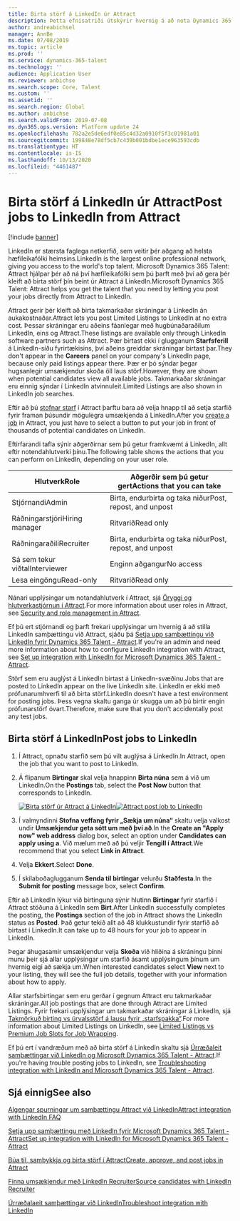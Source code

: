```yaml
---
title: Birta störf á LinkedIn úr Attract
description: Þetta efnisatriði útskýrir hvernig á að nota Dynamics 365 Talent - Attract til að birta störf á LinkedIn.
author: andreabichsel
manager: AnnBe
ms.date: 07/08/2019
ms.topic: article
ms.prod: ''
ms.service: dynamics-365-talent
ms.technology: ''
audience: Application User
ms.reviewer: anbichse
ms.search.scope: Core, Talent
ms.custom: ''
ms.assetid: ''
ms.search.region: Global
ms.author: anbichse
ms.search.validFrom: 2019-07-08
ms.dyn365.ops.version: Platform update 24
ms.openlocfilehash: 782a2e5de6edf0e85c4d32a0910f5f3c01981a01
ms.sourcegitcommit: 199848e78df5cb7c439b001bdbe1ece963593cdb
ms.translationtype: HT
ms.contentlocale: is-IS
ms.lasthandoff: 10/13/2020
ms.locfileid: "4461487"
---
```

# <a name="post-jobs-to-linkedin-from-attract"></a><span data-ttu-id="16fe5-103">Birta störf á LinkedIn úr Attract</span><span class="sxs-lookup"><span data-stu-id="16fe5-103">Post jobs to LinkedIn from Attract</span></span>

[!include [banner](includes/banner.md)]

<span data-ttu-id="16fe5-104">LinkedIn er stærsta faglega netkerfið, sem veitir þér aðgang að helsta hæfileikafólki heimsins.</span><span class="sxs-lookup"><span data-stu-id="16fe5-104">LinkedIn is the largest online professional network, giving you access to the world's top talent.</span></span> <span data-ttu-id="16fe5-105">Microsoft Dynamics 365 Talent: Attract hjálpar þér að ná því hæfileikafólki sem þú þarft með því að gera þér kleift að birta störf þín beint úr Attract á LinkedIn.</span><span class="sxs-lookup"><span data-stu-id="16fe5-105">Microsoft Dynamics 365 Talent: Attract helps you get the talent that you need by letting you post your jobs directly from Attract to LinkedIn.</span></span>

<span data-ttu-id="16fe5-106">Attract gerir þér kleift að birta takmarkaðar skráningar á LinkedIn án aukakostnaðar.</span><span class="sxs-lookup"><span data-stu-id="16fe5-106">Attract lets you post Limited Listings to LinkedIn at no extra cost.</span></span> <span data-ttu-id="16fe5-107">Þessar skráningar eru aðeins fáanlegar með hugbúnaðaraðilum LinkedIn, eins og Attract.</span><span class="sxs-lookup"><span data-stu-id="16fe5-107">These listings are available only through LinkedIn software partners such as Attract.</span></span> <span data-ttu-id="16fe5-108">Þær birtast ekki í glugganum **Starfsferill** á LinkedIn-síðu fyrirtækisins, því aðeins greiddar skráningar birtast þar.</span><span class="sxs-lookup"><span data-stu-id="16fe5-108">They don't appear in the **Careers** panel on your company's LinkedIn page, because only paid listings appear there.</span></span> <span data-ttu-id="16fe5-109">Þær er þó sýndar þegar hugsanlegir umsækjendur skoða öll laus störf.</span><span class="sxs-lookup"><span data-stu-id="16fe5-109">However, they are shown when potential candidates view all available jobs.</span></span> <span data-ttu-id="16fe5-110">Takmarkaðar skráningar eru einnig sýndar í LinkedIn atvinnuleit.</span><span class="sxs-lookup"><span data-stu-id="16fe5-110">Limited Listings are also shown in LinkedIn job searches.</span></span>

<span data-ttu-id="16fe5-111">Eftir að þú [stofnar starf](./creating-jobs-attract.md) í Attract þarftu bara að velja hnapp til að setja starfið fyrir framan þúsundir mögulegra umsækjenda á LinkedIn.</span><span class="sxs-lookup"><span data-stu-id="16fe5-111">After you [create a job](./creating-jobs-attract.md) in Attract, you just have to select a button to put your job in front of thousands of potential candidates on LinkedIn.</span></span>

<span data-ttu-id="16fe5-112">Eftirfarandi tafla sýnir aðgerðirnar sem þú getur framkvæmt á LinkedIn, allt eftir notendahlutverki þínu.</span><span class="sxs-lookup"><span data-stu-id="16fe5-112">The following table shows the actions that you can perform on LinkedIn, depending on your user role.</span></span>

| <span data-ttu-id="16fe5-113">Hlutverk</span><span class="sxs-lookup"><span data-stu-id="16fe5-113">Role</span></span> | <span data-ttu-id="16fe5-114">Aðgerðir sem þú getur gert</span><span class="sxs-lookup"><span data-stu-id="16fe5-114">Actions that you can take</span></span> |
|---|---|
| <span data-ttu-id="16fe5-115">Stjórnandi</span><span class="sxs-lookup"><span data-stu-id="16fe5-115">Admin</span></span> | <span data-ttu-id="16fe5-116">Birta, endurbirta og taka niður</span><span class="sxs-lookup"><span data-stu-id="16fe5-116">Post, repost, and unpost</span></span> |
| <span data-ttu-id="16fe5-117">Ráðningarstjóri</span><span class="sxs-lookup"><span data-stu-id="16fe5-117">Hiring manager</span></span> | <span data-ttu-id="16fe5-118">Ritvarið</span><span class="sxs-lookup"><span data-stu-id="16fe5-118">Read only</span></span> |
| <span data-ttu-id="16fe5-119">Ráðningaraðili</span><span class="sxs-lookup"><span data-stu-id="16fe5-119">Recruiter</span></span> | <span data-ttu-id="16fe5-120">Birta, endurbirta og taka niður</span><span class="sxs-lookup"><span data-stu-id="16fe5-120">Post, repost, and unpost</span></span> |
| <span data-ttu-id="16fe5-121">Sá sem tekur viðtal</span><span class="sxs-lookup"><span data-stu-id="16fe5-121">Interviewer</span></span> | <span data-ttu-id="16fe5-122">Enginn aðgangur</span><span class="sxs-lookup"><span data-stu-id="16fe5-122">No access</span></span> |
| <span data-ttu-id="16fe5-123">Lesa eingöngu</span><span class="sxs-lookup"><span data-stu-id="16fe5-123">Read-only</span></span> | <span data-ttu-id="16fe5-124">Ritvarið</span><span class="sxs-lookup"><span data-stu-id="16fe5-124">Read only</span></span> |

<span data-ttu-id="16fe5-125">Nánari upplýsingar um notandahlutverk í Attract, sjá [Öryggi og hlutverkastjórnun í Attract](./security-attract.md).</span><span class="sxs-lookup"><span data-stu-id="16fe5-125">For more information about user roles in Attract, see [Security and role management in Attract](./security-attract.md).</span></span>

<span data-ttu-id="16fe5-126">Ef þú ert stjórnandi og þarft frekari upplýsingar um hvernig á að stilla LinkedIn samþættingu við Attract, sjáðu þá [Setja upp samþættingu við LinkedIn fyrir Dynamics 365 Talent - Attract](./attract-admin-linkedin.md).</span><span class="sxs-lookup"><span data-stu-id="16fe5-126">If you're an admin and need more information about how to configure LinkedIn integration with Attract, see [Set up integration with LinkedIn for Microsoft Dynamics 365 Talent - Attract](./attract-admin-linkedin.md).</span></span>

<span data-ttu-id="16fe5-127">Störf sem eru auglýst á LinkedIn birtast á LinkedIn-svæðinu.</span><span class="sxs-lookup"><span data-stu-id="16fe5-127">Jobs that are posted to LinkedIn appear on the live LinkedIn site.</span></span> <span data-ttu-id="16fe5-128">LinkedIn er ekki með prófunarumhverfi til að birta störf.</span><span class="sxs-lookup"><span data-stu-id="16fe5-128">LinkedIn doesn't have a test environment for posting jobs.</span></span> <span data-ttu-id="16fe5-129">Þess vegna skaltu ganga úr skugga um að þú birtir engin prófunarstörf óvart.</span><span class="sxs-lookup"><span data-stu-id="16fe5-129">Therefore, make sure that you don't accidentally post any test jobs.</span></span>

## <a name="post-jobs-to-linkedin"></a><span data-ttu-id="16fe5-130">Birta störf á LinkedIn</span><span class="sxs-lookup"><span data-stu-id="16fe5-130">Post jobs to LinkedIn</span></span>

1. <span data-ttu-id="16fe5-131">Í Attract, opnaðu starfið sem þú vilt auglýsa á LinkedIn.</span><span class="sxs-lookup"><span data-stu-id="16fe5-131">In Attract, open the job that you want to post to LinkedIn.</span></span>
2. <span data-ttu-id="16fe5-132">Á flipanum **Birtingar** skal velja hnappinn **Birta núna** sem á við um LinkedIn.</span><span class="sxs-lookup"><span data-stu-id="16fe5-132">On the **Postings** tab, select the **Post Now** button that corresponds to LinkedIn.</span></span>

    <span data-ttu-id="16fe5-133">[![Birta störf úr Attract á LinkedIn](./media/attract-post-job-to-linkedin.png)](./media/attract-post-job-to-linkedin.png)</span><span class="sxs-lookup"><span data-stu-id="16fe5-133">[![Attract post job to LinkedIn](./media/attract-post-job-to-linkedin.png)](./media/attract-post-job-to-linkedin.png)</span></span>

3. <span data-ttu-id="16fe5-134">Í valmyndinni **Stofna veffang fyrir „Sækja um núna“** skaltu velja valkost undir **Umsækjendur geta sótt um með því að**.</span><span class="sxs-lookup"><span data-stu-id="16fe5-134">In the **Create an "Apply now" web address** dialog box, select an option under **Candidates can apply using a**.</span></span> <span data-ttu-id="16fe5-135">Við mælum með að þú veljir **Tengill í Attract**.</span><span class="sxs-lookup"><span data-stu-id="16fe5-135">We recommend that you select **Link in Attract**.</span></span>
4. <span data-ttu-id="16fe5-136">Velja **Ekkert**.</span><span class="sxs-lookup"><span data-stu-id="16fe5-136">Select **Done**.</span></span>
5. <span data-ttu-id="16fe5-137">Í skilaboðaglugganum **Senda til birtingar** velurðu **Staðfesta**.</span><span class="sxs-lookup"><span data-stu-id="16fe5-137">In the **Submit for posting** message box, select **Confirm**.</span></span>

<span data-ttu-id="16fe5-138">Eftir að LinkedIn lýkur við birtinguna sýnir hlutinn **Birtingar** fyrir starfið í Attract stöðuna á LinkedIn sem **Birt**.</span><span class="sxs-lookup"><span data-stu-id="16fe5-138">After LinkedIn successfully completes the posting, the **Postings** section of the job in Attract shows the LinkedIn status as **Posted**.</span></span> <span data-ttu-id="16fe5-139">Það getur tekið allt að 48 klukkustundir fyrir starfið að birtast í LinkedIn.</span><span class="sxs-lookup"><span data-stu-id="16fe5-139">It can take up to 48 hours for your job to appear in LinkedIn.</span></span>

<span data-ttu-id="16fe5-140">Þegar áhugasamir umsækjendur velja **Skoða** við hliðina á skráningu þinni munu þeir sjá allar upplýsingar um starfið ásamt upplýsingum þínum um hvernig eigi að sækja um.</span><span class="sxs-lookup"><span data-stu-id="16fe5-140">When interested candidates select **View** next to your listing, they will see the full job details, together with your information about how to apply.</span></span>

<span data-ttu-id="16fe5-141">Allar starfsbirtingar sem eru gerðar í gegnum Attract eru takmarkaðar skráningar.</span><span class="sxs-lookup"><span data-stu-id="16fe5-141">All job postings that are done through Attract are Limited Listings.</span></span> <span data-ttu-id="16fe5-142">Fyrir frekari upplýsingar um takmarkaðar skráningar á LinkedIn, sjá [Takmörkuð birting vs úrvalsstörf á lausu fyrir „starfspakka“](https://www.linkedin.com/help/recruiter/answer/79049).</span><span class="sxs-lookup"><span data-stu-id="16fe5-142">For more information about Limited Listings on LinkedIn, see [Limited Listings vs Premium Job Slots for Job Wrapping](https://www.linkedin.com/help/recruiter/answer/79049).</span></span>

<span data-ttu-id="16fe5-143">Ef þú ert í vandræðum með að birta störf á LinkedIn skaltu sjá [Úrræðaleit samþættingar við LinkedIn og Microsoft Dynamics 365 Talent - Attract](./attract-troubleshoot-linkedin.md).</span><span class="sxs-lookup"><span data-stu-id="16fe5-143">If you're having trouble posting jobs to LinkedIn, see [Troubleshooting integration with LinkedIn and Microsoft Dynamics 365 Talent - Attract](./attract-troubleshoot-linkedin.md).</span></span>

## <a name="see-also"></a><span data-ttu-id="16fe5-144">Sjá einnig</span><span class="sxs-lookup"><span data-stu-id="16fe5-144">See also</span></span>

[<span data-ttu-id="16fe5-145">Algengar spurningar um samþættingu Attract við LinkedIn</span><span class="sxs-lookup"><span data-stu-id="16fe5-145">Attract integration with LinkedIn FAQ</span></span>](./attract-linkedin-faq.md)

[<span data-ttu-id="16fe5-146">Setja upp samþættingu með LinkedIn fyrir Microsoft Dynamics 365 Talent - Attract</span><span class="sxs-lookup"><span data-stu-id="16fe5-146">Set up integration with LinkedIn for Microsoft Dynamics 365 Talent - Attract</span></span>](./attract-admin-linkedin.md)

[<span data-ttu-id="16fe5-147">Búa til, samþykkja og birta störf í Attract</span><span class="sxs-lookup"><span data-stu-id="16fe5-147">Create, approve, and post jobs in Attract</span></span>](./creating-jobs-attract.md)

[<span data-ttu-id="16fe5-148">Finna umsækjendur með LinkedIn Recruiter</span><span class="sxs-lookup"><span data-stu-id="16fe5-148">Source candidates with LinkedIn Recruiter</span></span>](./attract-linkedin-recruiter.md)

[<span data-ttu-id="16fe5-149">Úrræðalaeit samþættingar við LinkedIn</span><span class="sxs-lookup"><span data-stu-id="16fe5-149">Troubleshoot integration with LinkedIn</span></span>](./attract-troubleshoot-linkedin.md)
